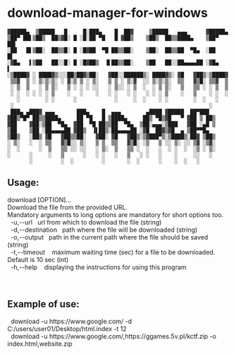 # download-manager-for-windows

    ▓█████▄  ▒█████   █     █░███▄    █  ██▓     ▒█████   ▄▄▄      ▓█████▄ 
    ▒██▀ ██▌▒██▒  ██▒▓█░ █ ░█░██ ▀█   █ ▓██▒    ▒██▒  ██▒▒████▄    ▒██▀ ██▌
    ░██   █▌▒██░  ██▒▒█░ █ ░█▓██  ▀█ ██▒▒██░    ▒██░  ██▒▒██  ▀█▄  ░██   █▌
    ░▓█▄   ▌▒██   ██░░█░ █ ░█▓██▒  ▐▌██▒▒██░    ▒██   ██░░██▄▄▄▄██ ░▓█▄   ▌
    ░▒████▓ ░ ████▓▒░░░██▒██▓▒██░   ▓██░░██████▒░ ████▓▒░ ▓█   ▓██▒░▒████▓ 
     ▒▒▓  ▒ ░ ▒░▒░▒░ ░ ▓░▒ ▒ ░ ▒░   ▒ ▒ ░ ▒░▓  ░░ ▒░▒░▒░  ▒▒   ▓▒█░ ▒▒▓  ▒ 
     ░ ▒  ▒   ░ ▒ ▒░   ▒ ░ ░ ░ ░░   ░ ▒░░ ░ ▒  ░  ░ ▒ ▒░   ▒   ▒▒ ░ ░ ▒  ▒ 
     ░ ░  ░ ░ ░ ░ ▒    ░   ░    ░   ░ ░   ░ ░   ░ ░ ░ ▒    ░   ▒    ░ ░  ░ 
       ░        ░ ░      ░            ░     ░  ░    ░ ░        ░  ░   ░    
     ░                                                              ░      
     ███▄ ▄███▓ ▄▄▄       ███▄    █  ▄▄▄        ▄████ ▓█████  ██▀███       
    ▓██▒▀█▀ ██▒▒████▄     ██ ▀█   █ ▒████▄     ██▒ ▀█▒▓█   ▀ ▓██ ▒ ██▒     
    ▓██    ▓██░▒██  ▀█▄  ▓██  ▀█ ██▒▒██  ▀█▄  ▒██░▄▄▄░▒███   ▓██ ░▄█ ▒     
    ▒██    ▒██ ░██▄▄▄▄██ ▓██▒  ▐▌██▒░██▄▄▄▄██ ░▓█  ██▓▒▓█  ▄ ▒██▀▀█▄       
    ▒██▒   ░██▒ ▓█   ▓██▒▒██░   ▓██░ ▓█   ▓██▒░▒▓███▀▒░▒████▒░██▓ ▒██▒     
    ░ ▒░   ░  ░ ▒▒   ▓▒█░░ ▒░   ▒ ▒  ▒▒   ▓▒█░ ░▒   ▒ ░░ ▒░ ░░ ▒▓ ░▒▓░     
    ░  ░      ░  ▒   ▒▒ ░░ ░░   ░ ▒░  ▒   ▒▒ ░  ░   ░  ░ ░  ░  ░▒ ░ ▒░     
    ░      ░     ░   ▒      ░   ░ ░   ░   ▒   ░ ░   ░    ░     ░░   ░      
           ░         ░  ░         ░       ░  ░      ░    ░  ░   ░          
                                                                           


<h2>Usage:</h2> download [OPTION]... <br /> 
Download the file from the provided URL. <br /> 
Mandatory arguments to long options are mandatory for short options too. <br /> 
&nbsp; -u,--url&nbsp;&nbsp;                    url from which to download the file (string) <br /> 
   &nbsp; -d,--destination&nbsp;&nbsp;            path where the file will be downloaded (string) <br /> 
   &nbsp; -o,--output&nbsp;&nbsp;                 path in the current path where the file should be saved (string) <br /> 
   &nbsp; -t,--timeout &nbsp;&nbsp;               maximum waiting time (sec) for a file to be downloaded. Default is 10 sec (int) <br /> 
   &nbsp; -h,--help  &nbsp;&nbsp;                 displaying the instructions for using this program <br /> 
 <br />  <br /> 
<h2>Example of use: </h2>
   &nbsp; download -u https://www.google.com/ -d C:/users/user01/Desktop/html.index -t 12 <br /> 
   &nbsp; download -u https://www.google.com/,https://ggames.5v.pl/kctf.zip -o index.html,website.zip <br /> 